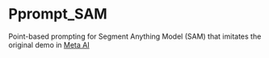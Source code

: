 # Pprompt_SAM
Point-based prompting for Segment Anything Model (SAM) that imitates the original demo in [Meta AI](https://segment-anything.com/demo)

